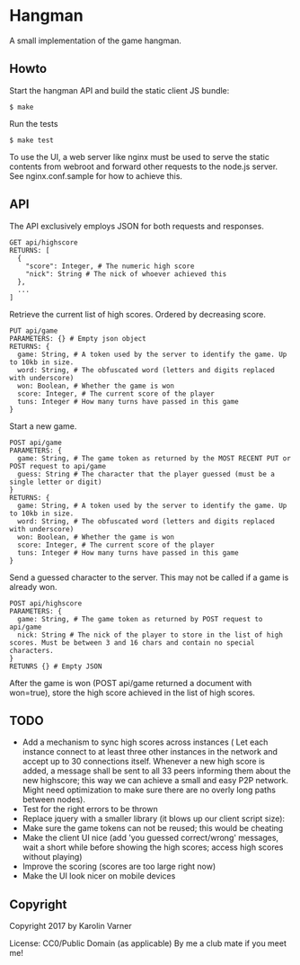 # Hangman

A small implementation of the game hangman.

## Howto

Start the hangman API and build the static client JS bundle:

```
$ make
```

Run the tests

```
$ make test
```

To use the UI, a web server like nginx must be used to serve
the static contents from webroot and forward other requests
to the node.js server. See nginx.conf.sample for how to achieve
this.

## API

The API exclusively employs JSON for both requests and responses.

```
GET api/highscore
RETURNS: [
  {
    "score": Integer, # The numeric high score
    "nick": String # The nick of whoever achieved this
  },
  ...
]
```

Retrieve the current list of high scores. Ordered by decreasing score.

```
PUT api/game
PARAMETERS: {} # Empty json object
RETURNS: {
  game: String, # A token used by the server to identify the game. Up to 10kb in size.
  word: String, # The obfuscated word (letters and digits replaced with underscore)
  won: Boolean, # Whether the game is won
  score: Integer, # The current score of the player
  tuns: Integer # How many turns have passed in this game
}
```

Start a new game.

```
POST api/game
PARAMETERS: {
  game: String, # The game token as returned by the MOST RECENT PUT or POST request to api/game
  guess: String # The character that the player guessed (must be a single letter or digit)
}
RETURNS: {
  game: String, # A token used by the server to identify the game. Up to 10kb in size.
  word: String, # The obfuscated word (letters and digits replaced with underscore)
  won: Boolean, # Whether the game is won
  score: Integer, # The current score of the player
  tuns: Integer # How many turns have passed in this game
}
```

Send a guessed character to the server.
This may not be called if a game is already won.

```
POST api/highscore
PARAMETERS: {
  game: String, # The game token as returned by POST request to api/game
  nick: String # The nick of the player to store in the list of high scores. Must be between 3 and 16 chars and contain no special characters.
}
RETUNRS {} # Empty JSON
```

After the game is won (POST api/game returned a document with won=true),
store the high score achieved in the list of high scores.

## TODO

* Add a mechanism to sync high scores across instances (
  Let each instance connect to at least three other instances
  in the network and accept up to 30 connections itself. Whenever
  a new high score is added, a message shall be sent to all 33
  peers informing them about the new highscore; this way we can
  achieve a small and easy P2P network. Might need optimization
  to make sure there are no overly long paths between nodes).
* Test for the right errors to be thrown
* Replace jquery with a smaller library (it blows up our client script size):
* Make sure the game tokens can not be reused; this would be cheating
* Make the client UI nice (add 'you guessed correct/wrong' messages,
  wait a short while before showing the high scores; access high scores
  without playing)
* Improve the scoring (scores are too large right now)
* Make the UI look nicer on mobile devices

## Copyright

Copyright 2017 by Karolin Varner

License: CC0/Public Domain (as applicable)
By me a club mate if you meet me!
